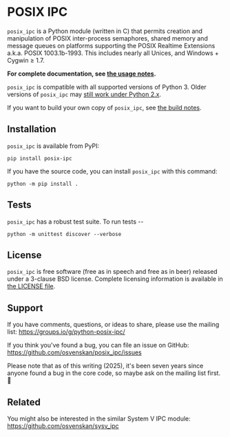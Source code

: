 # POSIX IPC

`posix_ipc` is a Python module (written in C) that permits creation and manipulation of POSIX inter-process semaphores, shared memory and message queues on platforms supporting the POSIX Realtime Extensions a.k.a. POSIX 1003.1b-1993. This includes nearly all Unices, and Windows + Cygwin ≥ 1.7.

**For complete documentation, see [the usage notes](USAGE.md).**

`posix_ipc` is compatible with all supported versions of Python 3. Older versions of `posix_ipc` may [still work under Python 2.x](USAGE.md#support-for-older-pythons).

If you want to build your own copy of `posix_ipc`, see [the build notes](building.md).

## Installation

`posix_ipc` is available from PyPI:

	pip install posix-ipc

If you have the source code, you can install `posix_ipc` with this command:

	python -m pip install .

## Tests

`posix_ipc` has a robust test suite. To run tests --

	python -m unittest discover --verbose

## License

`posix_ipc` is free software (free as in speech and free as in beer) released under a 3-clause BSD license. Complete licensing information is available in [the LICENSE file](LICENSE).

## Support

If you have comments, questions, or ideas to share, please use the mailing list:
https://groups.io/g/python-posix-ipc/

If you think you've found a bug, you can file an issue on GitHub:
https://github.com/osvenskan/posix_ipc/issues

Please note that as of this writing (2025), it's been seven years since anyone found a bug in the core code, so maybe ask on the mailing list first. 🙂

## Related

You might also be interested in the similar System V IPC module: https://github.com/osvenskan/sysv_ipc
